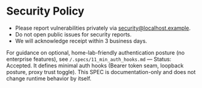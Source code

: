# Security Policy

- Please report vulnerabilities privately via security@localhost.example.
- Do not open public issues for security reports.
- We will acknowledge receipt within 3 business days.

For guidance on optional, home-lab-friendly authentication posture (no enterprise features), see `/.specs/11_min_auth_hooks.md` — Status: Accepted. It defines minimal auth hooks (Bearer token seam, loopback posture, proxy trust toggle). This SPEC is documentation-only and does not change runtime behavior by itself.

